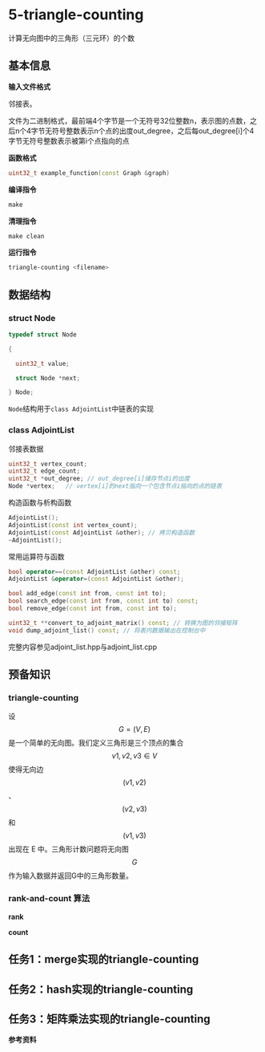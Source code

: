 # 5-triangle-counting

计算无向图中的三角形（三元环）的个数

## 基本信息

**输入文件格式**

邻接表。

文件为二进制格式，最前端4个字节是一个无符号32位整数n，表示图的点数，之后n个4字节无符号整数表示n个点的出度out_degree，之后每out_degree[i]个4字节无符号整数表示被第i个点指向的点

**函数格式**

```c++
uint32_t example_function(const Graph &graph)
```

**编译指令**

```makefile
make
```

**清理指令**

```makefile
make clean
```

**运行指令**

```bash
triangle-counting <filename>
```

## 数据结构

### struct Node


```c++
typedef struct Node

{

  uint32_t value;

  struct Node *next;

} Node;
```

`Node`结构用于`class AdjointList`中链表的实现

### class AdjointList

邻接表数据

```c++
uint32_t vertex_count;
uint32_t edge_count;
uint32_t *out_degree; // out_degree[i]储存节点i的出度
Node *vertex;   // vertex[i]的next指向一个包含节点i指向的点的链表
```

构造函数与析构函数

```c++
AdjointList();
AdjointList(const int vertex_count);
AdjointList(const AdjointList &other); // 拷贝构造函数
~AdjointList();
```

常用运算符与函数

```c++
bool operator==(const AdjointList &other) const;
AdjointList &operator=(const AdjointList &other);

bool add_edge(const int from, const int to);
bool search_edge(const int from, const int to) const;
bool remove_edge(const int from, const int to);

uint32_t **convert_to_adjoint_matrix() const; // 转换为图的邻接矩阵
void dump_adjoint_list() const; // 将表内数据输出在控制台中
```

完整内容参见adjoint_list.hpp与adjoint_list.cpp



## 预备知识

### triangle-counting

设 $$G=(V,E)$$ 是一个简单的无向图。我们定义三角形是三个顶点的集合 $$v1, v2,v3 \in V $$使得无向边 $$(v1,v2)$$、$$(v2, v3)$$ 和 $$(v1,v3)$$ 出现在 E 中。三角形计数问题将无向图$$G$$作为输入数据并返回G中的三角形数量。

### rank-and-count 算法



**rank**



**count**



## 任务1：merge实现的triangle-counting



## 任务2：hash实现的triangle-counting



## 任务3：矩阵乘法实现的triangle-counting





**参考资料**


